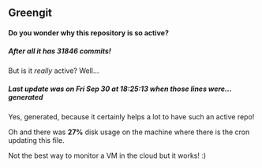 ## Greengit

#### Do you wonder why this repository is so active?

##### After all it has 31846 commits!

But is it *really* active? Well...

##### Last update was on Fri Sep 30 at 18:25:13 when those lines were... generated

Yes, generated, because it certainly helps a lot to have such an active repo!

Oh and there was **27%** disk usage on the machine
where there is the cron updating this file.

Not the best way to monitor a VM in the cloud but it works! :)
